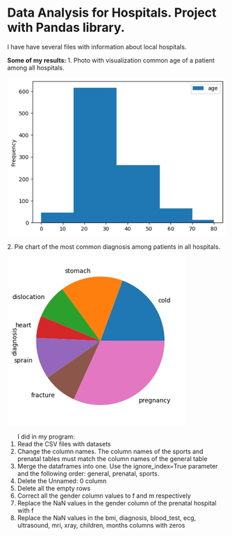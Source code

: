 # Data Analysis for Hospitals. Project with Pandas library.

I have have several files with information about local hospitals.

<b> Some of my results: </b>
<blink> 1. Photo with visualization common age of a patient among all hospitals. </blink>

![](name_of_the_pic.jpg)


<blink> 2. Pie chart of the most common diagnosis among patients in all hospitals. </blink>

![](pie.jpg)

<ol> I did in my program:
<li> Read the CSV files with datasets
<li> Change the column names. The column names of the sports and prenatal tables must match the column names of the general table
<li> Merge the dataframes into one. Use the ignore_index=True parameter and the following order: general, prenatal, sports.
<li> Delete the Unnamed: 0 column
<li> Delete all the empty rows
<li> Correct all the gender column values to f and m respectively
<li> Replace the NaN values in the gender column of the prenatal hospital with f
<li> Replace the NaN values in the bmi, diagnosis, blood_test, ecg, ultrasound, mri, xray, children, months columns with zeros
</ol>
